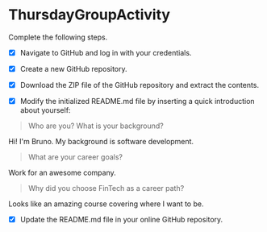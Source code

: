 # ThursdayGroupActivity


Complete the following steps.


- [X] Navigate to GitHub and log in with your credentials.


- [X] Create a new GitHub repository.


- [X]  Download the ZIP file of the GitHub repository and extract the contents.


- [X] Modify the initialized README.md file by inserting a quick introduction about yourself:


> Who are you? What is your background?

Hi! I'm Bruno. My background is software development. 

> What are your career goals? 

Work for an awesome company.

> Why did you choose FinTech as a career path?

Looks like an amazing course covering where I want to be.

- [X] Update the README.md file in your online GitHub repository.
